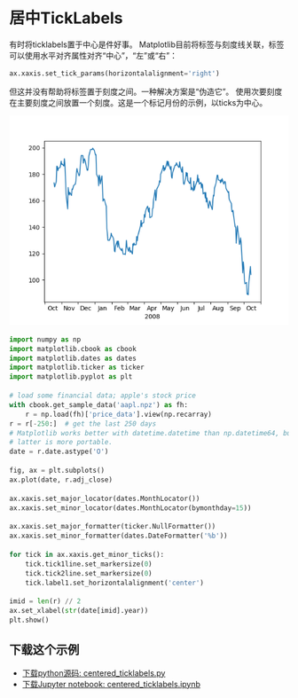 # 居中TickLabels

有时将ticklabels置于中心是件好事。 Matplotlib目前将标签与刻度线关联，标签可以使用水平对齐属性对齐“中心”，“左”或“右”：

```python
ax.xaxis.set_tick_params(horizontalalignment='right')
```

但这并没有帮助将标签置于刻度之间。一种解决方案是“伪造它”。 使用次要刻度在主要刻度之间放置一个刻度。这是一个标记月份的示例，以ticks为中心。

![居中TickLabels示例](/static/images/gallery/sphx_glr_centered_ticklabels_001.png)

```python
import numpy as np
import matplotlib.cbook as cbook
import matplotlib.dates as dates
import matplotlib.ticker as ticker
import matplotlib.pyplot as plt

# load some financial data; apple's stock price
with cbook.get_sample_data('aapl.npz') as fh:
    r = np.load(fh)['price_data'].view(np.recarray)
r = r[-250:]  # get the last 250 days
# Matplotlib works better with datetime.datetime than np.datetime64, but the
# latter is more portable.
date = r.date.astype('O')

fig, ax = plt.subplots()
ax.plot(date, r.adj_close)

ax.xaxis.set_major_locator(dates.MonthLocator())
ax.xaxis.set_minor_locator(dates.MonthLocator(bymonthday=15))

ax.xaxis.set_major_formatter(ticker.NullFormatter())
ax.xaxis.set_minor_formatter(dates.DateFormatter('%b'))

for tick in ax.xaxis.get_minor_ticks():
    tick.tick1line.set_markersize(0)
    tick.tick2line.set_markersize(0)
    tick.label1.set_horizontalalignment('center')

imid = len(r) // 2
ax.set_xlabel(str(date[imid].year))
plt.show()
```

## 下载这个示例
            
- [下载python源码: centered_ticklabels.py](https://matplotlib.org/_downloads/centered_ticklabels.py)
- [下载Jupyter notebook: centered_ticklabels.ipynb](https://matplotlib.org/_downloads/centered_ticklabels.ipynb)